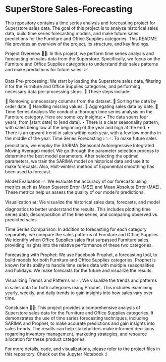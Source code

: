 # SuperStore Sales-Forecasting 
This repository contains a time series analysis and forecasting project for Superstore sales data. The goal of this project is to analyze historical sales data, build time series forecasting models, and make future sales predictions for the Furniture and Office Supplies categories. This README file provides an overview of the project, its structure, and key findings.

Project Overview 🛒🛒:
In this project, we perform time series analysis and forecasting on sales data from the Superstore. Specifically, we focus on the Furniture and Office Supplies categories to understand their sales patterns and make predictions for future sales. 📈

Data Pre-processing:
We start by loading the Superstore sales data, filtering it for the Furniture and Office Supplies categories, and performing necessary data pre-processing steps. 🦾 These steps include:

📍 Removing unnecessary columns from the dataset.
📍 Sorting the data by order date.
📍 Handling missing values.
📍 Aggregating sales data by date.
📍 Time Series Analysis
We conduct a thorough time series analysis on the Furniture category. Here are some key insights:
•	The data spans four years, from [start date] to [end date].
•	There is a clear seasonality pattern, with sales being low at the beginning of the year and high at the end.
•	There is an upward trend in sales within each year, with a few low months in the middle of the year.
Time Series Forecasting 📈📈:
To make future sales predictions, we employ the SARIMA (Seasonal Autoregressive Integrated Moving Average) model. We go through the parameter selection process to determine the best model parameters. After selecting the optimal parameters, we train the SARIMA model on historical data and use it to make forecasts. Also, Holt-winters method of Exponential smoothing has been used to forecast.

Model Evaluation ✅:
We evaluate the accuracy of our forecasts using metrics such as Mean Squared Error (MSE) and Mean Absolute Error (MAE). These metrics help us assess the quality of our model's predictions.

Visualization 📊:
We visualize the historical sales data, forecasts, and model diagnostics to better understand the results. This includes plotting time series data, decomposition of the time series, and comparing observed vs. predicted sales.

Time Series Comparison:
In addition to forecasting for each category separately, we compare the sales patterns of Furniture and Office Supplies. We identify when Office Supplies sales first surpassed Furniture sales, providing insights into the relative performance of these two categories.

Forecasting with Prophet:
We use Facebook Prophet, a forecasting tool, to build models for both Furniture and Office Supplies categories. Prophet is known for its ability to handle time series data with multiple seasonalities and holidays. We make forecasts for the future and visualize the results.

Visualizing Trends and Patterns 📊📈:
We visualize the trends and patterns in sales data for both categories using Prophet. This includes examining yearly, weekly, and daily trends to gain insights into how sales vary over time.

Conclusion 🎈🎈:
This project provides a comprehensive analysis of Superstore sales data for the Furniture and Office Supplies categories. It demonstrates the use of time series forecasting techniques, including SARIMA and Prophet, to make accurate predictions and gain insights into sales trends. The results can help stakeholders make informed decisions regarding inventory management, marketing strategies, and resource allocation for these product categories.

For more details, code, and visualizations, please refer to the project files in this repository. Check out the Jupyter Notebook :)
